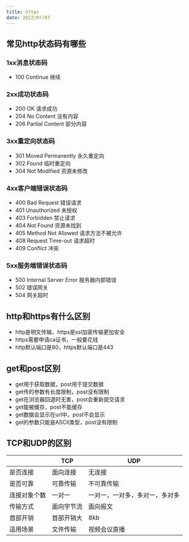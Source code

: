 ```yaml
---
title: https
date: 2022/07/07
---
```


## 常见http状态码有哪些

### 1xx消息状态码

- 100 Continue 继续

### 2xx成功状态码

- 200 OK 请求成功
- 204 No Content 没有内容
- 206 Partial Content 部分内容

### 3xx重定向状态码

- 301 Moved Permanently 永久重定向
- 302 Found 临时重定向
- 304 Not Modified 资源未修改

### 4xx客户端错误状态码

- 400 Bad Request 错误请求
- 401 Unauthorized 未授权
- 403 Forbidden 禁止请求
- 404 Not Found 资源未找到
- 405 Method Not Allowed 请求方法不被允许
- 408 Request Time-out 请求超时
- 409 Conflict 冲突

### 5xx服务端错误状态码

- 500 Internal Server Error 服务器内部错误
- 502 错误网关
- 504 网关超时

## http和https有什么区别

- http是明文传输，https是ssl加密传输更加安全
- https需要申请ca证书，一般要花钱
- http默认端口是80，https默认端口是443

## get和post区别

- get用于获取数据，post用于提交数据
- get传的参数有长度限制，post没有限制
- get在浏览器回退时无害，post会重新提交请求
- get能被缓存，post不能缓存
- get数据会显示在url中，post不会显示
- get的参数只能是ASCII类型，post没有限制

## TCP和UDP的区别

|              | TCP        | UDP                            |
| ------------ | ---------- | ------------------------------ |
| 是否连接     | 面向连接   | 无连接                         |
| 是否可靠     | 可靠传输   | 不可靠传输                     |
| 连接对象个数 | 一对一     | 一对一，一对多，多对一，多对多 |
| 传输方式     | 面向字节流 | 面向报文                       |
| 首部开销     | 首部开销大 | 8kb                            |
| 适用场景     | 文件传输   | 视频会议直播                   |
